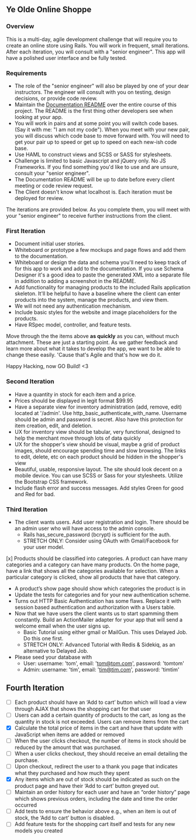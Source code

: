 ## Ye Olde Online Shoppe

### Overview
This is a multi-day, agile development challenge that will require you to create an online store using Rails. You will work in frequent, small iterations.  After each iteration, you will consult with a "senior engineer".  This app will have a polished user interface and be fully tested.

### Requirements
- The role of the "senior engineer" will also be played by one of your dear instructors.  The engineer will consult with you on testing, design decisions, or provide code review.
- Maintain the [Documentation README](./doc/README.md) over the entire course of this project.  The README is the first thing other developers see when looking at your app.
- You will work in pairs and at some point you will switch code bases. (Say it with me: "I am not my code").  When you meet with your new pair, you will discuss which code base to move forward with.  You will need to get your pair up to speed or get up to speed on each new-ish code base.
- Use HAML to construct views and SCSS or SASS for stylesheets.
- Challenge is limited to basic Javascript and jQuery only.  No JS Frameworks.  If you find something you'd like to use and are unsure, consult your "senior engineer".
- The Documentation README will be up to date before every client meeting or code review request.
- The Client doesn't know what localhost is. Each iteration must be deployed for review.

The iterations are provided below. As you complete them, you will meet with your "senior engineer" to receive further instructions from the client.

### First Iteration

- Document initial user stories.
- Whiteboard or prototype a few mockups and page flows and add them to the documentation.
- Whiteboard or design the data and schema you'll need to keep track of for this app to work and add to the documentation. If you use Schema Designer it's a good idea to paste the generated XML into a separate file in addition to adding a screenshot in the README.
- Add functionality for managing products to the included Rails application skeleton.  It'll be helpful to have a baseline where the client can enter products into the system, manage the products, and view them.
- We will not need any authentication mechanism.
- Include basic styles for the website and image placeholders for the products.
- Have RSpec model, controller, and feature tests.

Move through the the items above __as quickly__ as you can, without much attachment. These are just a starting point.  As we gather feedback and learn more about what it takes to develop the app, we want to be able to change these easily.  'Cause that's Agile and that's how we do it.

Happy Hacking, now GO Build! <3

### Second Iteration

- Have a quantity in stock for each item and a price.
- Prices should be displayed in legit format $99.95
- Have a separate view for inventory administration (add, remove, edit) located at '/admin'. Use http_basic_authenticate_with_name. Username should be admin and password is secret. Also have this protection for item creation, edit, and deletion.
- UX for inventory view should be tabular, very functional, designed to help the merchant move through lots of data quickly
- UX for the shopper's view should be visual, maybe a grid of product images, should encourage spending time and slow browsing. The links to edit, delete, etc on each product should be hidden in the shopper's view
- Beautiful, usable, responsive layout. The site should look decent on a mobile device. You can use SCSS or Sass for your stylesheets. Utilize the Bootstrap CSS framework.
- Include flash error and success messages. Add styles Green for good and Red for bad.

### Third Iteration
- The client wants users. Add user registration and login. There should be an admin user who will have access to the admin console.
	- Rails has_secure_password (bcrypt) is sufficient for the auth.
	- STRETCH ONLY: Consider using OAuth with Gmail/Facebook for your user model.

[x] Products should be classified into categories. A product can have many categories and a category can have many products. On the home page, have a link that shows all the categories available for selection. When a particular category is clicked, show all products that have that category.
- A product’s show page should show which categories the product is in
- Update the tests for categories and for your new authentication scheme.
- Turns out HTTP Basic Authentication has some flaws. Replace it with session based authentication and authorization with a Users table.
- Now that we have users the client wants us to start spamming them constantly. Build an ActionMailer adapter for your app that will send a welcome email when the user signs up.
	- Basic Tutorial using either gmail or MailGun. This uses Delayed Job. Do this one first.
	- STRETCH ONLY: Advanced Tutorial with Redis & Sidekiq, as an alternative to Delayed Job.
- Please seed your database with
	- User: username: 'tom', email: 'tom@tom.com', password: 'tomtom'
	- Admin: username: 'tim', email: 'tim@tim.com', password: 'timtim'


## Fourth Iteration
- [ ] Each product should have an ‘Add to cart’ button which will load a view through AJAX that shows the shopping cart for that user
- [ ] Users can add a certain quantity of products to the cart, as long as the quantity in stock is not exceeded. Users can remove items from the cart
-  [x] Calculate the total price of items in the cart and have that update with JavaScript when items are added or removed
- [ ] When the user clicks checkout, the number of items in stock should be reduced by the amount that was purchased.
- [ ] When a user clicks checkout, they should receive an email detailing the purchase.
- [ ] Upon checkout, redirect the user to a thank you page that indicates what they purchased and how much they spent
- [x] Any items which are out of stock should be indicated as such on the product page and have their ‘Add to cart’ button greyed out.
- [ ] Maintain an order history for each user and have an “order history” page which shows previous orders, including the date and time the order occurred
- [ ] Add tests to ensure the behavior above e.g., when an item is out of stock, the ‘Add to cart’ button is disabled.
- [ ] Add feature tests for the shopping cart itself and tests for any new models you created
